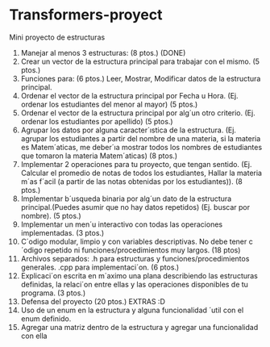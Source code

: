 # Transformers-proyect
Mini proyecto de estructuras
1. Manejar al menos 3 estructuras: (8 ptos.)
   (DONE)
3. Crear un vector de la estructura principal para trabajar con el mismo. (5 ptos.)
4. Funciones para: (6 ptos.) Leer, Mostrar, Modificar datos de la estructura principal.
5. Ordenar el vector de la estructura principal por Fecha u Hora. (Ej. ordenar los estudiantes del menor al mayor) (5 ptos.)
6. Ordenar el vector de la estructura principal por alg´un otro criterio. (Ej. ordenar los estudiantes por apellido) (5 ptos.)
7. Agrupar los datos por alguna caracter´ıstica de la estructura. (Ej. agrupar los estudiantes a partir del nombre de una materia, si la materia es Matem´aticas, me deber´ıa mostrar todos los nombres de estudiantes que tomaron la materia Matem´aticas) (8 ptos.)
8. Implementar 2 operaciones para tu proyecto, que tengan sentido. (Ej. Calcular el promedio de notas de todos los estudiantes, Hallar la materia m´as f´acil (a partir de las notas obtenidas por los estudiantes)). (8 ptos.)
9. Implementar b´usqueda binaria por alg´un dato de la estructura principal.(Puedes asumir que no hay datos repetidos) (Ej. buscar por nombre). (5 ptos.)
10. Implementar un men´u interactivo con todas las operaciones implementadas. (3 ptos.)
11. C´odigo modular, limpio y con variables descriptivas. No debe tener c´odigo repetido ni funciones/procedimientos muy largos. (18 ptos)
12. Archivos separados: .h para estructuras y funciones/procedimientos generales. .cpp para implementaci´on. (6 ptos.)
13. Explicaci´on escrita en m´aximo una plana describiendo las estructuras definidas, la relaci´on entre ellas y las operaciones disponibles de tu programa. (3 ptos.)
14. Defensa del proyecto (20 ptos.)
    EXTRAS :D
1. Uso de un enum en la estructura y alguna funcionalidad ´util con el enum definido.
2. Agregar una matriz dentro de la estructura y agregar una funcionalidad con ella
